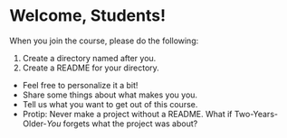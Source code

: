 # Welcome, Students!
When you join the course, please do the following:

1. Create a directory named after you.
2. Create a README for your directory.
  * Feel free to personalize it a bit!
  * Share some things about what makes you you.
  * Tell us what you want to get out of this course.
  * Protip: Never make a project without a README. What if Two-Years-Older-*You*
    forgets what the project was about?
